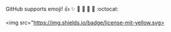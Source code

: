 GitHub supports emoji! 
:+1: :sparkles: :camel: :tada: 
:rocket: :metal: :octocat:



<img src="https://img.shields.io/badge/license-mit-yellow.svg>





